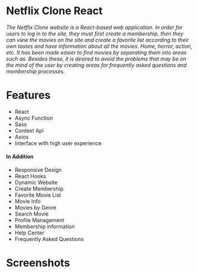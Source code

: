 # Netflix Clone React
*The Netflix Clone website is a React-based web application. In order for users to log in to the site, they must first create a membership, then they can view the movies on the site and create a favorite list according to their own tastes and have information about all the movies. Home, horror, action, etc. It has been made easier to find movies by separating them into areas such as. Besides these, it is desired to avoid the problems that may be on the mind of the user by creating areas for frequently asked questions and membership processes.*

# Features
- React
- Async Function
- Sass
- Context Api
- Axios
- Interface with high user experience

#### In Addition
- Responsive Design
- React Hooks
- Dynamic Website
- Create Membership
- Favorite Movie List
- Movie Info
- Movies by Genre
- Search Movie
- Profile Management
- Membership information
- Help Center
- Frequently Asked Questions


# Screenshots

